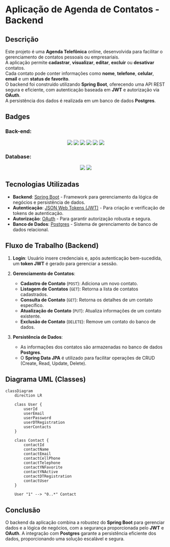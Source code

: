 # Aplicação de Agenda de Contatos - Backend

## Descrição

Este projeto é uma **Agenda Telefônica** online, desenvolvida para facilitar o gerenciamento de contatos pessoais ou empresariais.  
A aplicação permite **cadastrar**, **visualizar**, **editar**, **excluir** ou **desativar** contatos.  
Cada contato pode conter informações como **nome**, **telefone**, **celular**, **email** e um **status de favorito**.  
O backend foi construído utilizando **Spring Boot**, oferecendo uma API REST segura e eficiente, com autenticação baseada em **JWT** e autorização via **OAuth**.  
A persistência dos dados é realizada em um banco de dados **Postgres**.

## Badges

### Back-end:
<p align="center">
  <img loading="lazy" src="https://img.shields.io/badge/Java-17-blue"/>
  <img loading="lazy" src="https://img.shields.io/badge/Maven-4.0.0-blue"/>
  <img loading="lazy" src="https://img.shields.io/badge/Spring_Boot-2.3.4_RELEASE-blue"/>
  <img loading="lazy" src="https://img.shields.io/badge/Lombok-Not_Especified-909194"/>
  <img loading="lazy" src="https://img.shields.io/badge/JPA-Not_Especified-909194"/>
  <img loading="lazy" src="https://img.shields.io/badge/Oauth-Not_Especified-909194"/>
</p>

### Database:
<p align="center">
  <img loading="lazy" src="https://img.shields.io/badge/Postgres-Not_Especified-909194"/>  
  <img loading="lazy" src="https://img.shields.io/badge/H2-Not_Especified-909194"/>
</p>

## Tecnologias Utilizadas

- **Backend**: [Spring Boot](https://spring.io/projects/spring-boot) - Framework para gerenciamento da lógica de negócios e persistência de dados.
- **Autenticação**: [JSON Web Tokens (JWT)](https://jwt.io/) - Para criação e verificação de tokens de autenticação.
- **Autorização**: [OAuth](https://oauth.net/2/) - Para garantir autorização robusta e segura.
- **Banco de Dados**: [Postgres](https://www.postgresql.org/) - Sistema de gerenciamento de banco de dados relacional.

## Fluxo de Trabalho (Backend)

1. **Login**: Usuário insere credenciais e, após autenticação bem-sucedida, um **token JWT** é gerado para gerenciar a sessão.

2. **Gerenciamento de Contatos**:
   - **Cadastro de Contato** (`POST`): Adiciona um novo contato.
   - **Listagem de Contatos** (`GET`): Retorna a lista de contatos cadastrados.
   - **Consulta de Contato** (`GET`): Retorna os detalhes de um contato específico.
   - **Atualização de Contato** (`PUT`): Atualiza informações de um contato existente.
   - **Exclusão de Contato** (`DELETE`): Remove um contato do banco de dados.

3. **Persistência de Dados**:
   - As informações dos contatos são armazenadas no banco de dados **Postgres**.
   - O **Spring Data JPA** é utilizado para facilitar operações de CRUD (Create, Read, Update, Delete).
  
## Diagrama UML (Classes)

```mermaid
classDiagram
    direction LR

    class User {
        userId
        userEmail
        userPassword
        userDTRegistration
        userContacts
    }

    class Contact {
        contactId
        contactName
        contactEmail
        contactCellPhone
        contactTelephone
        contactYNFavorite
        contactYNActive
        contactDTRegistration
        contactUser
    }

    User "1" --> "0..*" Contact
```

## Conclusão

O backend da aplicação combina a robustez do **Spring Boot** para gerenciar dados e a lógica de negócios, com a segurança proporcionada pelo **JWT** e **OAuth**. A integração com **Postgres** garante a persistência eficiente dos dados, proporcionando uma solução escalável e segura.
